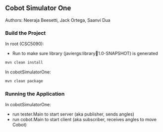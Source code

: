 ## Cobot Simulator One

Authors: Neeraja Beesetti, Jack Ortega, Saanvi Dua

### Build the Project
In root (CSC5090):
- Run to make sure library (javiergs:library:jar:1.0-SNAPSHOT) is generated
```bash
mvn clean install
```

In cobotSimulatorOne:
```bash
mvn clean package
```

### Running the Application
In cobotSimulatorOne:
- run tester.Main to start server (aka publisher, sends angles)
- run cobot.Main to start client (aka subscriber, receives angles to move Cobot)
